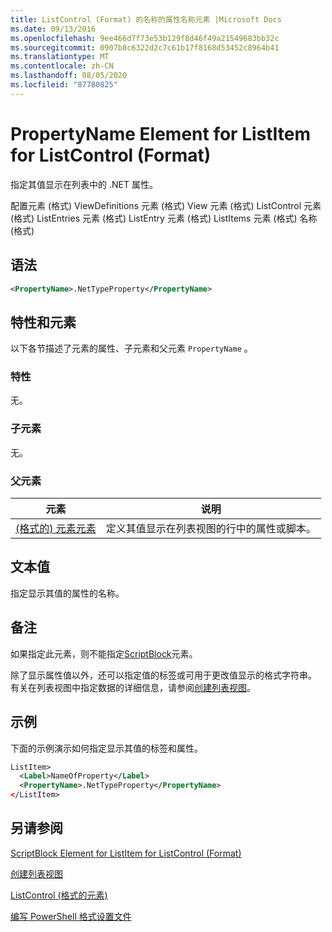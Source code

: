 ```yaml
---
title: ListControl (Format) 的名称的属性名称元素 |Microsoft Docs
ms.date: 09/13/2016
ms.openlocfilehash: 9ee466d7f73e53b129f8d46f49a21549683bb32c
ms.sourcegitcommit: 0907b8c6322d2c7c61b17f8168d53452c8964b41
ms.translationtype: MT
ms.contentlocale: zh-CN
ms.lasthandoff: 08/05/2020
ms.locfileid: "87780825"
---
```

# <a name="propertyname-element-for-listitem-for-listcontrol-format"></a>PropertyName Element for ListItem for ListControl (Format)

指定其值显示在列表中的 .NET 属性。

配置元素 (格式) ViewDefinitions 元素 (格式) View 元素 (格式) ListControl 元素 (格式) ListEntries 元素 (格式) ListEntry 元素 (格式) ListItems 元素 (格式) 名称 (格式) 

## <a name="syntax"></a>语法

```xml
<PropertyName>.NetTypeProperty</PropertyName>
```

## <a name="attributes-and-elements"></a>特性和元素

以下各节描述了元素的属性、子元素和父元素 `PropertyName` 。

### <a name="attributes"></a>特性

无。

### <a name="child-elements"></a>子元素

无。

### <a name="parent-elements"></a>父元素

|元素|说明|
|-------------|-----------------|
|[ (格式的) 元素元素](./listitem-element-for-listitems-for-listcontrol-format.md)|定义其值显示在列表视图的行中的属性或脚本。|

## <a name="text-value"></a>文本值

指定显示其值的属性的名称。

## <a name="remarks"></a>备注

如果指定此元素，则不能指定[ScriptBlock](./scriptblock-element-for-listitem-for-listcontrol-format.md)元素。

除了显示属性值以外，还可以指定值的标签或可用于更改值显示的格式字符串。 有关在列表视图中指定数据的详细信息，请参阅[创建列表视图](./creating-a-list-view.md)。

## <a name="example"></a>示例

下面的示例演示如何指定显示其值的标签和属性。

```xml
ListItem>
  <Label>NameOfProperty</Label>
  <PropertyName>.NetTypeProperty</PropertyName>
</ListItem>

```

## <a name="see-also"></a>另请参阅

[ScriptBlock Element for ListItem for ListControl (Format)](./scriptblock-element-for-listitem-for-listcontrol-format.md)

[创建列表视图](./creating-a-list-view.md)

[ListControl (格式的元素) ](./listitem-element-for-listitems-for-listcontrol-format.md)

[编写 PowerShell 格式设置文件](./writing-a-powershell-formatting-file.md)
